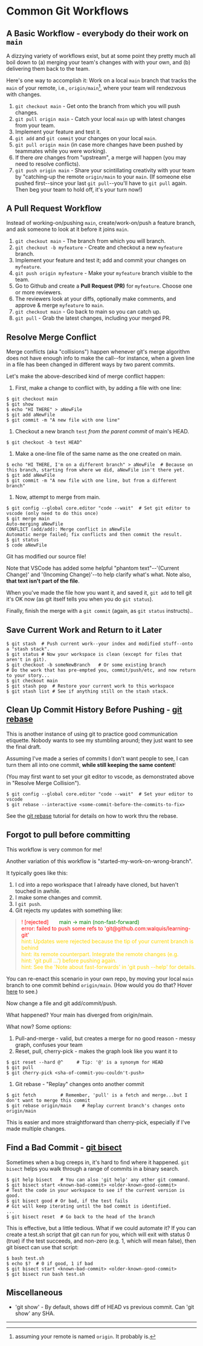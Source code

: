 # Common Git Workflows

## A Basic Workflow - everybody do their work on `main`
A dizzying variety of workflows exist, but at some point they pretty much all boil down to (a) merging your team's changes with with your own, and (b) delivering them back to the team.

Here's one way to accomplish it: Work on a local `main` branch that tracks the `main` of your remote, i.e., `origin/main`[^remote-name], where your team will rendezvous with changes.

1. `git checkout main` - Get onto the branch from which you will push changes.
1. `git pull origin main` - Catch your local `main` up with latest changes from your team.
1. Implement your feature and test it.
1. `git add` and `git commit` your changes on your local `main`.
1. `git pull origin main` (in case more changes have been pushed by teammates while you were working).
1. If there *are* changes from "upstream", a merge will happen (you may need to resolve conflicts).
1. `git push origin main` - Share your scintillating creativity with your team by "catching-up the remote `origin/main` to your `main`.  (If someone else pushed first--since your last `git pull`--you'll have to `git pull` again.  Then beg your team to hold off, it's your turn now!)

## A Pull Request Workflow
Instead of working-on/pushing `main`, create/work-on/push a feature branch, and ask someone to look at it before it joins `main`.

1. `git checkout main` - The branch from which you will branch.
1. `git checkout -b myfeature` - Create and checkout a new `myfeature` branch.
1. Implement your feature and test it; add and commit your changes on `myfeature`.
1. `git push origin myfeature` - Make your `myfeature` branch visible to the team.
1. Go to Github and create a **Pull Request (PR)** for `myfeature`.  Choose one or more reviewers.
1. The reviewers look at your diffs, optionally make comments, and approve & merge `myfeature` to `main`.
1. `git checkout main` - Go back to main so you can catch up.
1. `git pull` - Grab the latest changes, including your merged PR.

## Resolve Merge Conflict
Merge conflicts (aka "collisions") happen whenever git's merge algorithm does not have enough info to make the call--for instance, when a given line in a file has been changed in different ways by two parent commits.

Let's make the above-described kind of merge conflict happen:

1. First, make a change to conflict with, by adding a file with one line:
```
$ git checkout main
$ git show
$ echo "HI THERE" > aNewFile
$ git add aNewFile
$ git commit -m "A new file with one line"
```
1. Checkout a new branch `test` _from the parent commit_ of main's HEAD.
```
$ git checkout -b test HEAD^
```
1. Make a one-line file of the same name as the one created on main.
```
$ echo "HI THERE, I'm on a different branch" > aNewFile  # Because on this branch, starting from where we did, aNewFile isn't there yet.
$ git add aNewFile
$ git commit -m "A new file with one line, but from a different branch"
```
1. Now, attempt to merge from main.
```
$ git config --global core.editor "code --wait"  # Set git editor to vscode (only need to do this once)
$ git merge main
Auto-merging aNewFile
CONFLICT (add/add): Merge conflict in aNewFile
Automatic merge failed; fix conflicts and then commit the result.
$ git status
$ code aNewFile
```

Git has modified our source file!

Note that VSCode has added some helpful "phantom text"\--'(Current Change)' and '(Incoming Change)'\--to help clarify what's what. Note also, **that text isn't part of the file**.

When you've made the file how you want it, and saved it, `git add` to tell git it's OK now (as git itself tells you when you do `git status`).

Finally, finish the merge with a `git commit` (again, as `git status` instructs)..

## Save Current Work and Return to it Later
```
$ git stash  # Push current work--your index and modified stuff--onto a "stash stack".
$ git status # Now your workspace is clean (except for files that aren't in git).
$ git checkout -b someNewBranch   # Or some existing branch
# Do the work that has pre-empted you, commit/push/etc, and now return to your story...
$ git checkout main
$ git stash pop  # Restore your current work to this workspace
$ git stash list # See if anything still on the stash stack.
```

## Clean Up Commit History Before Pushing - [git rebase](https://git-scm.com/book/en/v2/Git-Branching-Rebasing) 

This is another instance of using git to practice good communication etiquette.  Nobody wants to see my stumbling around; they just want to see the final draft.

Assuming I've made a series of commits I don't want people to see, I can turn them all into one commit, **while still keeping the same content**!

(You may first want to set your git editor to vscode, as demonstrated above in "Resolve Merge Collision").

```
$ git config --global core.editor "code --wait"  # Set your editor to vscode
$ git rebase --interactive <some-commit-before-the-commits-to-fix>
```
See the [git rebase](https://git-scm.com/book/en/v2/Git-Branching-Rebasing) tutorial for details on how to work thru the rebase.

## Forgot to pull before committing
This workflow is very common for me!

Another variation of this workflow is "started-my-work-on-wrong-branch".

It typically goes like this: 
1. I cd into a repo workspace that I already have cloned, but haven't touched in awhile.
1. I make some changes and commit.
1. I `git push`.
1. Git rejects my updates with something like:

<blockquote>
<span style="color:red">! [rejected]</span> &nbsp; &nbsp; &nbsp; <span style="color:green">main -> main (non-fast-forward)</span><br>
<span style="color:red">error: failed to push some refs to 'git@github.com:walquis/learning-git'</span><br>
<span style="color:gold">hint: Updates were rejected because the tip of your current branch is behind<br>
hint: its remote counterpart. Integrate the remote changes (e.g.<br>
hint: 'git pull ...') before pushing again.<br>
hint: See the 'Note about fast-forwards' in 'git push --help' for details.<br>
</span>
</blockquote>

You can re-enact this scenario in your own repo, by moving your local `main` branch to one commit behind `origin/main`.  (How would you do that? Hover [here](doesnotexist.jpg, "git reset --hard HEAD^") to see.)

Now change a file and git add/commit/push.

What happened?  Your main has diverged from origin/main.

What now?  Some options:
1. Pull-and-merge - valid, but creates a merge for no good reason - messy graph, confuses your team
1. Reset, pull, cherry-pick - makes the graph look like you want it to
```
$ git reset --hard @^     # Tip: '@' is a synonym for HEAD
$ git pull
$ git cherry-pick <sha-of-commit-you-couldn't-push>
```
1. Git rebase - "Replay" changes onto another commit
```
$ git fetch         # Remember, 'pull' is a fetch and merge...but I don't want to merge this commit
$ git rebase origin/main    # Replay current branch's changes onto origin/main
```
This is easier and more straightforward than cherry-pick, especially if I've made multiple changes.

## Find a Bad Commit - [git bisect](https://git-scm.com/book/en/v2/Git-Tools-Debugging-with-Git)

Sometimes when a bug creeps in, it's hard to find where it happened.  `git bisect` helps you walk through a range of commits in a binary search.

```
$ git help bisect   # You can also 'git help' any other git command.
$ git bisect start <known-bad-commit> <older-known-good-commit>
# Test the code in your workspace to see if the current version is good.
$ git bisect good # Or bad, if the test fails
# Git will keep iterating until the bad commit is identified.
...
$ git bisect reset  # Go back to the head of the branch
```

This is effective, but a little tedious.  What if we could automate it?  If you can create a test.sh script that git can run for you, which will exit with status 0 (true) if the test succeeds, and non-zero (e.g. 1, which will mean false), then git bisect can use that script:
```
$ bash test.sh
$ echo $?  # 0 if good, 1 if bad
$ git bisect start <known-bad-commit> <older-known-good-commit>
$ git bisect run bash test.sh
```

## Miscellaneous
- 'git show' - By default, shows diff of HEAD vs previous commit.  Can 'git show' any SHA.

---
[^remote-name]: assuming your remote is named `origin`.  It probably is.
